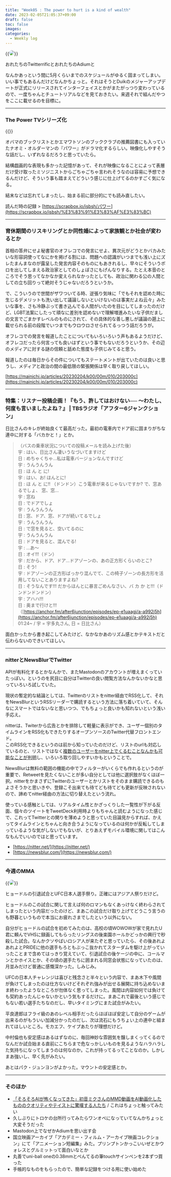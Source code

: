 ```yaml
---
title: "Week05 : The power to hurt is a kind of wealth"
date: 2023-02-05T21:05:37+09:00
draft: false
toc: false
images:
categories:
  - Weekly log 
---
```


{{<image src="/images/images/230131.webp" style="border-radius: 10px;">}}

おれたちのTwitterrificとおれたちのAdiumと

なんかあっという間に5月くらいまでのスケジュールがゆるく固まってしまい。いい事でもあるんだけどなんかちょっと。それはそうとDuikのメジャーアップデートが正式にリリースされてインターフェイスとかがまたがっつり変わっているので、一度ちゃんとチュートリアルなどを見ておきたい。来週それで組んだやつをここに載せるのを目標に。

<!--more-->

---

### The Power TVシリーズ化

{{<youtube ax1TJngN90w>}}

オバマのブックリストとかエマワトソンのブッククラブの推薦図書にも入っていたナオミ・オルダーマンの『パワー』がドラマ化するらしい。映像化しやすそうな話だし、いずれなるだろうと思っていたら。

結構戯画的な表現も多かった記憶があって、それが映像になることによって表層だけ受け取ったミソジニストからごちゃごちゃ言われそうなのは容易に予想できるんだけど、そういう事も踏まえてどういう感じに仕上げてるのかすごく気になる。

結末などは忘れてしまったし、始まる前に部分的にでも読み直したい。

読んだ時の記録 >  [https://scrapbox.io/isbsh/パワー](https://scrapbox.io/isbsh/%E3%83%91%E3%83%AF%E3%83%BC) 

---

### 育休期間のリスキリングとか同性婚によって家族観とか社会が変わるとか

首相の答弁にせよ秘書官のオフレコでの発言にせよ、異次元がどうとかバカみたいな形容詞使ってなにかを掲げる割には、問題への認識がいつまでも浅い上にズレたまんまなのが露呈した発言内容そのものにもあきれるし、早々にそういうボロを出してしまえる政治家としてのしょぼさにもげんなりする。たとえ本音のところでそう思ってなかなか変えられなかったとしても、政治に関わる公の人間としての立ち回りって絶対そうじゃないだろうというか。

で、こういうので世間がザワついてる時、逆張り気味に「でもそれを認めた時に生じるデメリットも洗い出して議論しないといけないのは事実だよね云々」みたいな事を、さも冷静ぶって書き込んでる人間がいたのを目にしてしまったのだけど、LGBT法案にしたって頑なに差別を認めないで理解増進みたいな子供だましの文言でごまかすレベルのものにされて、その具体的な善し悪しが議論の遡上に載せられる前の段階でいつまでもウロウロさせられてるっつう話だろうが。

オフレコでの発言を報道したことについてもいろいろいう声もあるようだけど、オフレコだったら何言っても良いはずという事でもないだろうというか、その辺のメディアに対する謎の信頼と舐めた態度も子供じみてると思う。

報道したのは毎日からその件についてもステートメントが出ていたのは良いと思うし、メディアと政治の間の最低限の緊張関係は早く取り戻してほしい。

[https://mainichi.jp/articles/20230204/k00/00m/010/203000c](https://mainichi.jp/articles/20230204/k00/00m/010/203000c)

---

### 特集：リスナー投稿企画！『もう、許してはおけない── 〜わたし、何度も言いましたよね？』 | TBSラジオ「アフター6ジャンクション」

日比さんのキレが終始良くて最高だった。最初の電車内でドア前に固まりがちな連中に対する「バカかと！」とか。

> （バスの乗車状況についての投稿メールを読み上げた後）  
> 宇 : はい、日比さん凄いうなづいてますけど  
> 日 : めちゃくちゃ…私は電車バージョンなんですけど  
> 宇 : うんうんうん  
> 日 : ほ ん と に!  
> 宇 : はい、お! ほんとに!  
> 日 : ほ ん と に!! （ドンドン）こう電車が来るじゃないですか? で、窓あるでしょ、 窓、窓…  
> 宇 : 窓ね  
> 日 : でドアでしょ  
> 宇 : うんうんうん  
> 日 : 窓、ドア、窓、ドアが続いてるでしょ  
> 宇 : うんうんうん  
> 日 : で窓を見ると、空いてるのに  
> 宇 : うんうんうん  
> 日 : ドアを見ると、混んでる!  
> 宇 : …あ～  
> 日 : オイ!!!（ドン）  
> 宇 : だから、ドア、ドア…ドアゾーンの、あの正方形くらいのとこ?  
> 日 : そう!  
> 宇 : ドアゾーンの正方形ばっかり混んでて、この椅子ゾーンの長方形を活用してないことありますよね?  
> 日 : そうなんです!!! だからほんとに暴言ごめんなさい、バ カ か と!!!（ドンドンドンドン）  
> 宇 : アハハ!!!  
> 日 : 奥まで行けと!!!  
（[https://anchor.fm/after6junction/episodes/ep-e1uaagj/a-a992j5h](https://anchor.fm/after6junction/episodes/ep-e1uaagj/a-a992j5h) 01:24~ / 宇 = 宇多丸さん, 日 = 日比さん）
> 

面白かったから書き起こしてみたけど、なかなかあのリズム感とかテキストだと伝わらないのできいてほしい。

---

### nitterとNewsBlurでTwitter

APIが有料化するとかなんかで、またMastodonのアカウントが増えまくっていたっぽい。というのを尻目に自分はTwitterの良い閲覧方法なんかないかなと思っていろいろ試していた。

現状の暫定的な結論としては、Twitterのリストをnitter経由でRSS化して、それをNewsBlurというRSSリーダーで購読するという方法に落ち着いていて、そんなにスマートではないなと思いつつ、でもちょっと良いかも知れないという浅い手応え。

nitterは、Twiterから広告とかを排除して軽量に表示ができ、ユーザー個別のタイムラインをRSS化もできたりするオープンソースのTwitter代替フロントエンド。  
このRSS化できるというのは前から知っていたのだけど、リストのurlも対応しているのと、リストではなく[複数のユーザーをnitter上でくるむことなんかも可能なことが判明](https://www.reddit.com/r/privacytoolsIO/comments/g9hyza/comment/fotjqpo/?context=3)し、いろいろ取り回しやすいかもということで。

NewsBlurは無料の範囲の機能の中でフィルターがいくらでも作れるというのが重要で、Retweetを見たくないことが多い自分としては他に選択肢がなくほぼ一択。nitterをかまさずにTwitterのユーザーとかリストをそのまま購読できるのもよさそうかと思いきや、登録こそ出来ても待てども待てども更新が反映されないので、諦めてnitter経由の方法に切り替えたという流れ。

使っている感触としては、リアルタイム性とかざっくりした一覧性が下がる反面、個々のツイートをTweetDeck利用時よりもちゃんと読むようになった感じで、これってTwitterとの関りを薄めようと思っていた目論見からすれば、かえってタイムラインとちゃんと向き合うようになっているのは何かが反転してしまっているような気がしないでもないが、とりあえずモバイル環境に関してはこんなもんでいいのではと思っています。

- [https://nitter.net/](https://nitter.net/)
- [https://newsblur.com/](https://newsblur.com/)

---

### 今週のMMA

{{<image src="/images/2023/0205_fedor.webp" style="border-radius: 10px;">}}

ヒョードルの引退試合とUFC日本人選手祭り。正確にはアジア人祭りだけど。

ヒョードルのこの試合に関して言えば何のロマンもなくあっけなく終わらされてしまったという内容だったのけど、まあこの試合だけ取り上げてどうこう言うのも野暮というもので本当にお疲れさまでしたという以外にない。

自分がヒョードルの試合を初めてみたのは、高校の頃WOWOWが家で見れたU君に頼んでVHSに録画してもらったリングスの後楽園ホールかどっかの興行で秒殺した試合。なんかクソやばいロシア人が来たぞと思っていたら、その後あれよあれよとPRIDEに他の選手もろともぶっこ抜かれてスターダムを駆け上がっていったことまで含めてはっきり覚えていて、引退試合の後ケージの中に、コールマンとかホイスとか、その頃の選手たちに囲まれる同窓会状態になっていたのは、月並みだけど普通に感慨深かった。しみじみ。

UFCの日本人チャレンジは喜びと残念さと半々という内容で、まあ木下や風間が負けてしまったのは仕方ないけどそれぞれ強みが出せる展開に持ち込めないまま終わったようなところが勿体なく思ってしまった。風間は内容如何では負けても契約あったんじゃないかという気もするだけに。まあこれで最後という感じでもない若い選手たちなのだし、早いタイミングにまた試合がみたい。

平良達郎はフライ級のあのレベル相手だったらほぼほぼ安定して自分のゲームが出来るのがもういい加減分かったのだし、次は流石にもうちょい上の連中と組まれてほしいところ。モカエフ、ケイプあたりが理想だけど。

中村倫也も安定感はあるはずなのに、毎回神妙な雰囲気を醸しまくってくるのでなんだか試合始まる直前にこちらまで危なっかしいものを見るようなハラハラした気持ちになってしまうのは何なのか。これが持ってるってことなのか。しかしまあ強いし、早く先がみたい。

あとはパク・ジュンヨンがよかった。マウントの安定感とか。

---

### そのほか

- [「そろそろAIが怖くなってきた」初音ミクさんのMMD動画をAI動画化したもののクオリティやテイストに驚嘆する人たち](https://togetter.com/li/2067260) / これはちょっと触ってみたい
- 久しぶりにトロケの台所行ってみたらワンオペになっていてなんかちょっと大変そうだった
- Mastodon上でなぜかAdiumを思い出す会
- 国立映画アーカイブ「アカデミー・フィルム・アーカイブ映画コレクション」にて「アニメーション短編集」みた。プリンプトンかっこいいぜとかウォレスとグルミットって面白いなとか
- 丸善でuni-ball oneの0.38mmとぺんてるの筆touchサインペンを2本ずつ買った
- 手帳的なものをもらったので、簡単な記録をつける用に使い始めた
